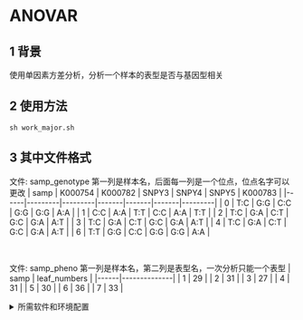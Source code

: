 # ANOVAR
## 1 背景
使用单因素方差分析，分析一个样本的表型是否与基因型相关
## 2 使用方法
`sh work_major.sh`
## 3 其中文件格式
文件: samp_genotype
第一列是样本名，后面每一列是一个位点，位点名字可以更改
| samp | K000754 | K000782 | SNPY3 | SNPY4 | SNPY5 | K000783 |
|------|---------|---------|-------|-------|-------|---------|
| 0    | T:C     | G:G     | C:C   | G:G   | G:G   | A:A     |
| 1    | C:C     | A:A     | T:T   | C:C   | A:A   | T:T     |
| 2    | T:C     | G:A     | C:T   | G:C   | G:A   | A:T     |
| 3    | T:C     | G:A     | C:T   | G:C   | G:A   | A:T     |
| 4    | T:C     | G:A     | C:T   | G:C   | G:A   | A:T     |
| 6    | T:T     | G:G     | C:C   | G:G   | G:G   | A:A     |

<br>

文件: samp_pheno
第一列是样本名，第二列是表型名，一次分析只能一个表型
| samp | leaf_numbers |
|------|--------------|
| 1    | 29           |
| 2    | 31           |
| 3    | 27           |
| 4    | 31           |
| 5    | 30           |
| 6    | 36           |
| 7    | 33           |

<details>                                                                                                          
<summary>所需软件和环境配置</summary>
其中，pipline所需的python模块和R包需要配置，使用conda都能配
</details>

